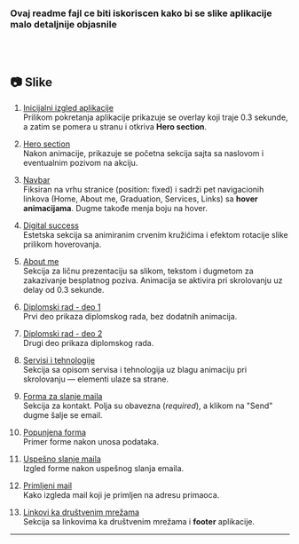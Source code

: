 ### **Ovaj readme fajl ce biti iskoriscen kako bi se slike aplikacije malo detaljnije objasnile**

<br>
<br>

## 📷 Slike

1. [Inicijalni izgled aplikacije](../loading%20app.png)  
   Prilikom pokretanja aplikacije prikazuje se overlay koji traje 0.3 sekunde, a zatim se pomera u stranu i otkriva **Hero section**.

2. [Hero section](../hero%20section.png)  
   Nakon animacije, prikazuje se početna sekcija sajta sa naslovom i eventualnim pozivom na akciju.

3. [Navbar](../nav%20bar.png)  
   Fiksiran na vrhu stranice (position: fixed) i sadrži pet navigacionih linkova (Home, About me, Graduation, Services, Links) sa **hover animacijama**. Dugme takođe menja boju na hover.

4. [Digital success](../digital%20success.png)  
   Estetska sekcija sa animiranim crvenim kružićima i efektom rotacije slike prilikom hoverovanja.

5. [About me](../About%20me.png)  
   Sekcija za ličnu prezentaciju sa slikom, tekstom i dugmetom za zakazivanje besplatnog poziva. Animacija se aktivira pri skrolovanju uz delay od 0.3 sekunde.

6. [Diplomski rad - deo 1](../Diplomski1.png)  
   Prvi deo prikaza diplomskog rada, bez dodatnih animacija.

7. [Diplomski rad - deo 2](../Diplomski2.png)  
   Drugi deo prikaza diplomskog rada.

8. [Servisi i tehnologije](../Servisi.png)  
   Sekcija sa opisom servisa i tehnologija uz blagu animaciju pri skrolovanju — elementi ulaze sa strane.

9. [Forma za slanje maila](../Forma%20za%20slanje%20maila.png)  
   Sekcija za kontakt. Polja su obavezna (*required*), a klikom na "Send" dugme šalje se email.

10. [Popunjena forma](../popunjena%20forma.png)  
    Primer forme nakon unosa podataka.

11. [Uspešno slanje maila](../slanje%20maila.png)  
    Izgled forme nakon uspešnog slanja emaila.

12. [Primljeni mail](../Izgled%20primljenog%20maila.png)  
    Kako izgleda mail koji je primljen na adresu primaoca.

13. [Linkovi ka društvenim mrežama](../Linkovi%20ka%20drustvenim%20mrezama.png)  
    Sekcija sa linkovima ka društvenim mrežama i **footer** aplikacije.

---
   

